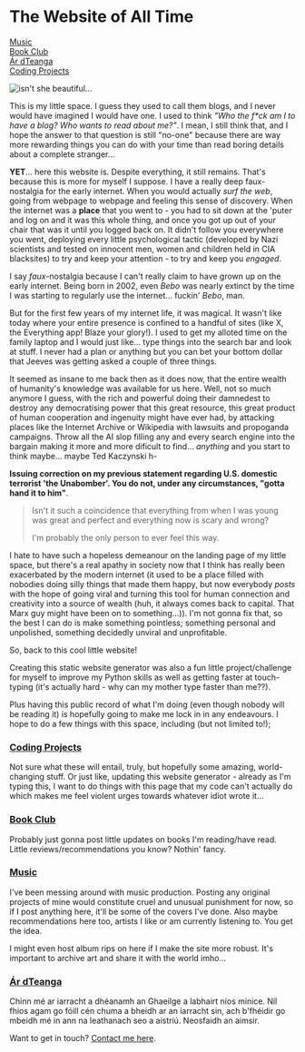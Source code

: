 # The Website of All Time

[Music](/blog/music)                       
[Book Club](/blog/book_club)                       
[Ár dTeanga](/blog/gaeilge)                       
[Coding Projects](/blog/coding_projects)

![isn't she beautiful...](/images/samsung-17-crt-monitor.jpg)

This is my little space. I guess they used to call them blogs, and I never would have imagined I would have one. I used to think _"Who the f*ck am I to have a blog? Who wants to read about me?"_. I mean, I still think that, and I hope the answer to that question is still "no-one" because there are way more rewarding things you can do with your time than read boring details about a complete stranger...


**YET**... here this website is. Despite everything, it still remains. That's because this is more for myself I suppose. I have a really deep faux-nostalgia for the early internet. When you would actually _surf the web_, going from webpage to webpage and feeling this sense of discovery. When the internet was a **place** that you went to - you had to sit down at the 'puter and log on and it was this whole thing, and once you got up out of your chair that was it until you logged back on. It didn't follow you everywhere you went, deploying every little psychological tactic (developed by Nazi scientists and tested on innocent men, women and children held in CIA blacksites) to try and keep your attention - to try and keep you _engaged_.


I say _faux_-nostalgia because I can't really claim to have grown up on the early internet. Being born in 2002, even _Bebo_ was nearly extinct by the time I was starting to regularly use the internet... fuckin' _Bebo_, man. 

But for the first few years of my internet life, it was magical. It wasn't like today where your entire presence is confined to a handful of sites (like X, the Everything app! Blaze your glory!). I used to get my alloted time on the family laptop and I would just like... type things into the search bar and look at stuff. I never had a plan or anything but you can bet your bottom dollar that Jeeves was getting asked a couple of three things.

It seemed as insane to me back then as it does now, that the entire wealth of humanity's knowledge was available for us here. Well, not so much anymore I guess, with the rich and powerful doing their damnedest to destroy any democratising power that this great resource, this great product of human cooperation and ingenuity might have ever had, by attacking places like the Internet Archive or Wikipedia with lawsuits and propoganda campaigns. Throw all the AI slop filling any and every search engine into the bargain making it more and more dificult to find... _anything_ and you start to think maybe... maybe Ted Kaczynski h-

**Issuing correction on my previous statement regarding U.S. domestic terrorist 'the Unabomber'. You do not, under any circumstances, "gotta hand it to him"**.

> Isn't it such a coincidence that everything from when I was young was great and perfect and everything now is scary and wrong?
>
>
> I'm probably the only person to ever feel this way.

I hate to have such a hopeless demeanour on the landing page of my little space, but there's a real apathy in society now that I think has really been exacerbated by the modern internet (it used to be a place filled with nobodies doing silly things that made them happy, but now everybody _posts_ with the hope of going viral and turning this tool for human connection and creativity into a source of wealth (huh, it always comes back to capital. That Marx guy might have been on to something...)). I'm not gonna fix that, so the best I can do is make something pointless; something personal and unpolished, something decidedly unviral and unprofitable.


So, back to this cool little website!

Creating this static website generator was also a fun little project/challenge for myself to improve my Python skills as well as getting faster at touch-typing (it's actually hard - why can my mother type faster than me??).


Plus having this public record of what I'm doing (even though nobody will be reading it) is hopefully going to make me lock in in any endeavours.
I hope to do a few things with this space, including (but not limited to!);

### [Coding Projects](/blog/coding_projects)

Not sure what these will entail, truly, but hopefully some amazing, world-changing stuff. Or just like, updating this website generator - already as I'm typing this, I want to do things with this page that my code can't actually do which makes me feel violent urges towards whatever idiot wrote it...

### [Book Club](/blog/book_club)

Probably just gonna post little updates on books I'm reading/have read. Little reviews/recommendations you know? Nothin' fancy.

### [Music](/blog/music)

I've been messing around with music production. Posting any original projects of mine would constitute cruel and unusual punishment for now, so if I post anything here, it'll be some of the covers I've done. Also maybe recommendations here too, artists I like or am currently listening to. You get the idea. 

I might even host album rips on here if I make the site more robust. It's important to archive art and share it with the world imho...

### [Ár dTeanga](/blog/gaeilge)

Chinn mé ar iarracht a dhéanamh an Ghaeilge a labhairt níos minice. Níl fhios agam go fóill cén chuma a bheidh ar an iarracht sin, ach b'fhéidir go mbeidh mé in ann na leathanach seo a aistriú. Neosfaidh an aimsir.

Want to get in touch? [Contact me here](/contact).